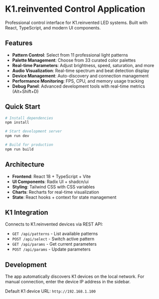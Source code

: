 
# K1.reinvented Control Application

Professional control interface for K1.reinvented LED systems. Built with React, TypeScript, and modern UI components.

## Features

- **Pattern Control**: Select from 11 professional light patterns
- **Palette Management**: Choose from 33 curated color palettes  
- **Real-time Parameters**: Adjust brightness, speed, saturation, and more
- **Audio Visualization**: Real-time spectrum and beat detection display
- **Device Management**: Auto-discovery and connection management
- **Performance Monitoring**: FPS, CPU, and memory usage tracking
- **Debug Panel**: Advanced development tools with real-time metrics (Alt+Shift+D)

## Quick Start

```bash
# Install dependencies
npm install

# Start development server
npm run dev

# Build for production
npm run build
```

## Architecture

- **Frontend**: React 18 + TypeScript + Vite
- **UI Components**: Radix UI + shadcn/ui
- **Styling**: Tailwind CSS with CSS variables
- **Charts**: Recharts for real-time visualization
- **State**: React hooks + context for state management

## K1 Integration

Connects to K1.reinvented devices via REST API:
- `GET /api/patterns` - List available patterns
- `POST /api/select` - Switch active pattern
- `GET /api/params` - Get current parameters
- `POST /api/params` - Update parameters

## Development

The app automatically discovers K1 devices on the local network. For manual connection, enter the device IP address in the sidebar.

Default K1 device URL: `http://192.168.1.100`